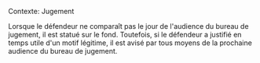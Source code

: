 Contexte: Jugement

Lorsque le défendeur ne comparaît pas le jour de l'audience du bureau de jugement, il est statué sur le fond. Toutefois, si le défendeur a justifié en temps utile d'un motif légitime, il est avisé par tous moyens de la prochaine audience du bureau de jugement.